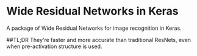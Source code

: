 # Wide Residual Networks in Keras
A package of Wide Residual Networks for image recognition in Keras.

##TL;DR
They're faster and more accurate than traditional ResNets, even when pre-activation structure is used. 
